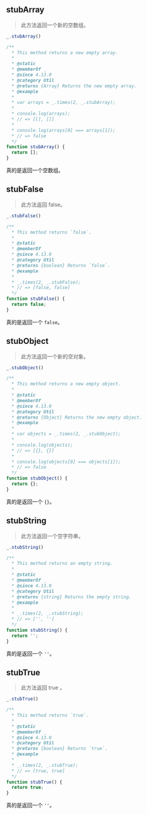 ## stubArray

> 此方法返回一个新的空数组。

```js
_.stubArray()
```

```js
/**
  * This method returns a new empty array.
  *
  * @static
  * @memberOf _
  * @since 4.13.0
  * @category Util
  * @returns {Array} Returns the new empty array.
  * @example
  *
  * var arrays = _.times(2, _.stubArray);
  *
  * console.log(arrays);
  * // => [[], []]
  *
  * console.log(arrays[0] === arrays[1]);
  * // => false
  */
function stubArray() {
  return [];
}
```

真的是返回一个空数组。

## stubFalse

> 此方法返回 false。

```js
_.stubFalse()
```

```js
/**
  * This method returns `false`.
  *
  * @static
  * @memberOf _
  * @since 4.13.0
  * @category Util
  * @returns {boolean} Returns `false`.
  * @example
  *
  * _.times(2, _.stubFalse);
  * // => [false, false]
  */
function stubFalse() {
  return false;
}
```

真的是返回一个 `false`。

## stubObject

> 此方法返回一个新的空对象。

```js
_.stubObject()
```

```js
/**
  * This method returns a new empty object.
  *
  * @static
  * @memberOf _
  * @since 4.13.0
  * @category Util
  * @returns {Object} Returns the new empty object.
  * @example
  *
  * var objects = _.times(2, _.stubObject);
  *
  * console.log(objects);
  * // => [{}, {}]
  *
  * console.log(objects[0] === objects[1]);
  * // => false
  */
function stubObject() {
  return {};
}
```

真的是返回一个 `{}`。

## stubString

> 此方法返回一个空字符串。

```js
_.stubString()
```

```js
/**
  * This method returns an empty string.
  *
  * @static
  * @memberOf _
  * @since 4.13.0
  * @category Util
  * @returns {string} Returns the empty string.
  * @example
  *
  * _.times(2, _.stubString);
  * // => ['', '']
  */
function stubString() {
  return '';
}
```

真的是返回一个 `''`。

## stubTrue

> 此方法返回 true 。

```js
_.stubTrue()
```

```js
/**
  * This method returns `true`.
  *
  * @static
  * @memberOf _
  * @since 4.13.0
  * @category Util
  * @returns {boolean} Returns `true`.
  * @example
  *
  * _.times(2, _.stubTrue);
  * // => [true, true]
  */
function stubTrue() {
  return true;
}
```

真的是返回一个 `''`。

